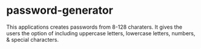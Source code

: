 # password-generator

This applications creates passwords from 8-128 charaters.
It gives the users the option of including uppercase letters, lowercase letters, numbers, & special characters.